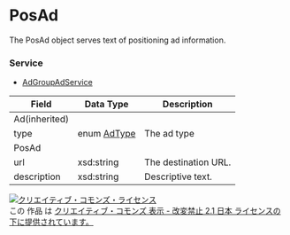 # PosAd
The PosAd object serves text of positioning ad information.
### Service
+ [AdGroupAdService](../services/AdGroupAdService.md)

| Field | Data Type | Description | 
|---|---|---|
| Ad(inherited)|||
| type| enum <a href="./AdType.md">AdType</a>| The ad type |
| PosAd|||
| url| xsd:string| The destination URL. |
| description| xsd:string| Descriptive text. |
<a rel="license" href="http://creativecommons.org/licenses/by-nd/2.1/jp/"><img alt="クリエイティブ・コモンズ・ライセンス" style="border-width:0" src="https://i.creativecommons.org/l/by-nd/2.1/jp/88x31.png" /></a><br />この 作品 は <a rel="license" href="http://creativecommons.org/licenses/by-nd/2.1/jp/">クリエイティブ・コモンズ 表示 - 改変禁止 2.1 日本 ライセンスの下に提供されています。</a>
